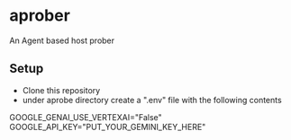 # aprober
An Agent based host prober 


## Setup
* Clone this repository
* under aprobe directory create a ".env" file with the following contents

GOOGLE_GENAI_USE_VERTEXAI="False"
GOOGLE_API_KEY="PUT_YOUR_GEMINI_KEY_HERE"
